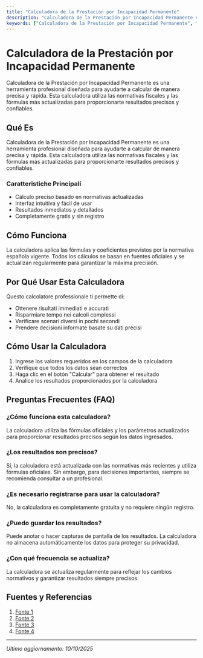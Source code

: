```yaml
---
title: "Calculadora de la Prestación por Incapacidad Permanente"
description: "Calculadora de la Prestación por Incapacidad Permanente es una herramienta profesional diseñada para ayudarte a calcular de manera precisa y rápida. Esta calculadora utiliza las normativas fiscales y las fórmulas más actualizadas para proporcionarte resultados precisos y confiables."
keywords: ["Calculadora de la Prestación por Incapacidad Permanente", "calcolatore", "calcolo online"]
---
```


# Calculadora de la Prestación por Incapacidad Permanente

Calculadora de la Prestación por Incapacidad Permanente es una herramienta profesional diseñada para ayudarte a calcular de manera precisa y rápida. Esta calculadora utiliza las normativas fiscales y las fórmulas más actualizadas para proporcionarte resultados precisos y confiables.

## Qué Es

Calculadora de la Prestación por Incapacidad Permanente es una herramienta profesional diseñada para ayudarte a calcular de manera precisa y rápida. Esta calculadora utiliza las normativas fiscales y las fórmulas más actualizadas para proporcionarte resultados precisos y confiables.

### Caratteristiche Principali

- Cálculo preciso basado en normativas actualizadas
- Interfaz intuitiva y fácil de usar
- Resultados inmediatos y detallados
- Completamente gratis y sin registro

## Cómo Funciona

La calculadora aplica las fórmulas y coeficientes previstos por la normativa española vigente. Todos los cálculos se basan en fuentes oficiales y se actualizan regularmente para garantizar la máxima precisión.

## Por Qué Usar Esta Calculadora

Questo calcolatore professionale ti permette di:

- Ottenere risultati immediati e accurati
- Risparmiare tempo nei calcoli complessi
- Verificare scenari diversi in pochi secondi
- Prendere decisioni informate basate su dati precisi

## Cómo Usar la Calculadora

1. Ingrese los valores requeridos en los campos de la calculadora
2. Verifique que todos los datos sean correctos
3. Haga clic en el botón "Calcular" para obtener el resultado
4. Analice los resultados proporcionados por la calculadora

## Preguntas Frecuentes (FAQ)

### ¿Cómo funciona esta calculadora?

La calculadora utiliza las fórmulas oficiales y los parámetros actualizados para proporcionar resultados precisos según los datos ingresados.

### ¿Los resultados son precisos?

Sí, la calculadora está actualizada con las normativas más recientes y utiliza fórmulas oficiales. Sin embargo, para decisiones importantes, siempre se recomienda consultar a un profesional.

### ¿Es necesario registrarse para usar la calculadora?

No, la calculadora es completamente gratuita y no requiere ningún registro.

### ¿Puedo guardar los resultados?

Puede anotar o hacer capturas de pantalla de los resultados. La calculadora no almacena automáticamente los datos para proteger su privacidad.

### ¿Con qué frecuencia se actualiza?

La calculadora se actualiza regularmente para reflejar los cambios normativos y garantizar resultados siempre precisos.

## Fuentes y Referencias

1. [Fonte 1](https://sede.seg-social.gob.es/wps/portal/sede/sede/Ciudadanos/CiudadanoDetalle/!ut/p/z0/rU_LCoMwEPwVPXgsm6gVPEopYqvQUqSai4QYbfqIj6Sl_fvG3vVUFhZmdpjZAQIFEElfoqVadJLeDS5JUHk48HGIcBqjZIuiPNvnoXf04gTDiSvYAVkQucHk4o7ZJmuB9FRfVkI2HRTTHh9cWR-L8VGLRjBadwoKhGdPUIrrMJAICOuk5m8NheI1r35ICqNx0EQ4iIlnTWsqJ2bGzkHzScudTPF_v-Ka8deVC_0tPh_SJlORbX8BXIL6dA!!/)
2. [Fonte 2](https://www.grupomedicodurango.com/calculadora-de-incapacidad)
3. [Fonte 3](https://distritolegal.es/calculadora-incapacidad-permanente/)
4. [Fonte 4](https://peritojudicial.com/calculadora-incapacidad-permanente/)

---

*Ultimo aggiornamento: 10/10/2025*
